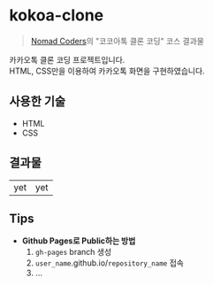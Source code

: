 # kokoa-clone
> [Nomad Coders](https://academy.nomadcoders.co/)의 "코코아톡 클론 코딩" 코스 결과물

카카오톡 클론 코딩 프로젝트입니다.   
HTML, CSS만을 이용하여 카카오톡 화면을 구현하였습니다.

## 사용한 기술

- HTML
- CSS

## 결과물
|   |   |
|---|---|
|yet|yet|

## Tips
- **Github Pages로 Public하는 방법**
    1. `gh-pages` branch 생성
    2. `user_name`.github.io/`repository_name` 접속
    3. ...
